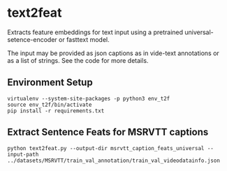 # text2feat
Extracts feature embeddings for text input using a pretrained universal-setence-encoder or fasttext model. 

The input may be provided as json captions as in vide-text annotations or as a list of strings. See the code for more details.

## Environment Setup
```
virtualenv --system-site-packages -p python3 env_t2f
source env_t2f/bin/activate
pip install -r requirements.txt
```

## Extract Sentence Feats for MSRVTT captions
```
python text2feat.py --output-dir msrvtt_caption_feats_universal --input-path ../datasets/MSRVTT/train_val_annotation/train_val_videodatainfo.json
```
